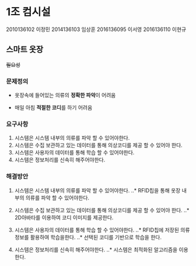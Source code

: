 # 1조 컴시설
2010136102 이정민
2014136103 임상훈
2016136095 이서영
2016136110 이현규

## 스마트 옷장

~~필요성~~

### 문제정의

* 옷장속에 들어있는 의류의 **정확한 파악**이 어려움
- 매일 아침 **적절한 코디**를 하기 어려움

### 요구사항

1. 시스템은 시스템 내부의 의류를 파악 할 수 있어야한다.
2. 시스템은 수집 보관하고 있는 데이터를 통해 의상코디를 제공 할 수 있어야 한다.
3. 시스템은 사용자의 데이터를 통해 학습 할 수 있어야한다.
4. 시스템은 정보처리를 신속히 해주어야한다.


### 해결방안

1. 시스템은 시스템 내부의 의류를 파악 할 수 있어야한다.
..* RFID칩을 통해  옷장 내부의 의류를 파악 할 수 있어야한다.

2. 시스템은 수집 보관하고 있는 데이터를 통해 의상코디를 제공 할 수 있어야 한다.
..* 2D아바타를 이용하여 코디 이미지를 제공한다.

3. 시스템은 사용자의 데이터를 통해 학습 할 수 있어야한다.
..* RFID칩에 저장된 의류 정보를 활용하여 학습을한다.
..* 선택된 코디를 기반으로 학습을 한다.

4. 시스템은 정보처리를 신속히 해주어야한다.
..* 시스템은 최적화된 알고리즘을 이용한다.

